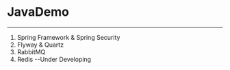 # JavaDemo
***
1. Spring Framework & Spring Security
2. Flyway & Quartz
3. RabbitMQ
4. Redis --Under Developing